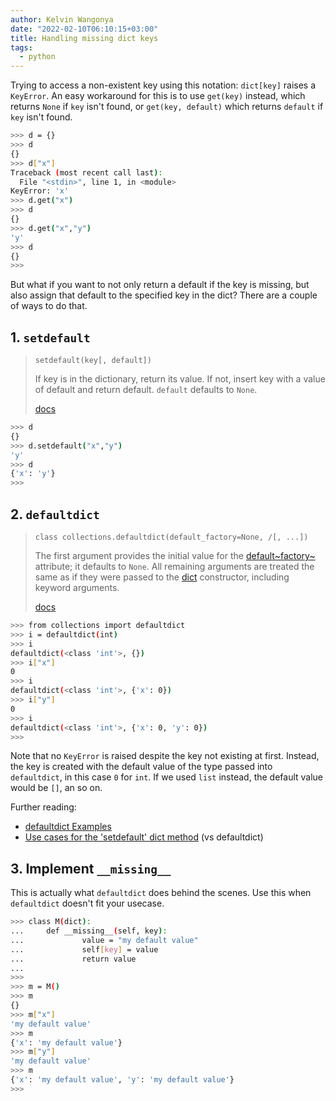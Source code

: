 ```yaml
---
author: Kelvin Wangonya
date: "2022-02-10T06:10:15+03:00"
title: Handling missing dict keys
tags:
  - python
---
```


Trying to access a non-existent key using this notation:
`dict[key]` raises a `KeyError`. An easy
workaround for this is to use `get(key)` instead, which
returns `None` if `key` isn\'t found, or
`get(key, default)` which returns `default` if
`key` isn\'t found.

```{.bash org-language="sh"}
>>> d = {}
>>> d
{}
>>> d["x"]
Traceback (most recent call last):
  File "<stdin>", line 1, in <module>
KeyError: 'x'
>>> d.get("x")
>>> d
{}
>>> d.get("x","y")
'y'
>>> d
{}
>>>
```

But what if you want to not only return a default if the key is missing,
but also assign that default to the specified key in the dict? There are
a couple of ways to do that.

## 1. `setdefault`

> `setdefault(key[, default])`
>
> If key is in the dictionary, return its value. If not, insert key with
> a value of default and return default. `default` defaults
> to `None`.
>
> [docs](https://docs.python.org/3/library/stdtypes.html#dict.setdefault)

```{.bash org-language="sh"}
>>> d
{}
>>> d.setdefault("x","y")
'y'
>>> d
{'x': 'y'}
>>>
```

## 2. `defaultdict`

> `class collections.defaultdict(default_factory=None, /[, ...])`
>
> The first argument provides the initial value for the
> [default~factory~](https://docs.python.org/3/library/collections.html#collections.defaultdict.default_factory)
> attribute; it defaults to `None`. All remaining arguments
> are treated the same as if they were passed to the
> [dict](https://docs.python.org/3/library/stdtypes.html#dict)
> constructor, including keyword arguments.
>
> [docs](https://docs.python.org/3/library/collections.html#collections.defaultdict)

```{.bash org-language="sh"}
>>> from collections import defaultdict
>>> i = defaultdict(int)
>>> i
defaultdict(<class 'int'>, {})
>>> i["x"]
0
>>> i
defaultdict(<class 'int'>, {'x': 0})
>>> i["y"]
0
>>> i
defaultdict(<class 'int'>, {'x': 0, 'y': 0})
>>>
```

Note that no `KeyError` is raised despite the key not
existing at first. Instead, the key is created with the default value of
the type passed into `defaultdict`, in this case
`0` for `int`. If we used `list`
instead, the default value would be `[]`, an so on.

Further reading:

- [defaultdict
  Examples](https://docs.python.org/3/library/collections.html#defaultdict-examples)
- [Use cases for the \'setdefault\' dict
  method](https://stackoverflow.com/questions/3483520/use-cases-for-the-setdefault-dict-method)
  (vs defaultdict)

## 3. Implement `__missing__`

This is actually what `defaultdict` does behind the scenes.
Use this when `defaultdict` doesn\'t fit your usecase.

```{.bash org-language="sh"}
>>> class M(dict):
...     def __missing__(self, key):
...             value = "my default value"
...             self[key] = value
...             return value
...
>>>
>>> m = M()
>>> m
{}
>>> m["x"]
'my default value'
>>> m
{'x': 'my default value'}
>>> m["y"]
'my default value'
>>> m
{'x': 'my default value', 'y': 'my default value'}
>>>
```
